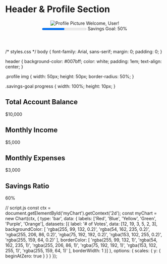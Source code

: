 # Header & Profile Section
<!-- index.html -->
<!DOCTYPE html>
<html lang="en">
<head>
    <meta charset="UTF-8">
    <meta name="viewport" content="width=device-width, initial-scale=1.0">
    <title>Personal Finance App</title>
    <link rel="stylesheet" href="styles.css">
</head>
<body>
    <header>
        <div class="profile">
            <img src="profile-picture.jpg" alt="Profile Picture">
            <span>Welcome, User!</span>
        </div>
        <div class="savings-goal">
            <progress value="50" max="100"></progress>
            <span>Savings Goal: 50%</span>
        </div>
    </header>
    <!-- Other sections will go here -->
    <script src="script.js"></script>
</body>
</html>
/* styles.css */
body {
    font-family: Arial, sans-serif;
    margin: 0;
    padding: 0;
}

header {
    background-color: #007bff;
    color: white;
    padding: 1em;
    text-align: center;
}

.profile img {
    width: 50px;
    height: 50px;
    border-radius: 50%;
}

.savings-goal progress {
    width: 100%;
    height: 10px;
}
<!-- Add this inside the body tag after the header -->
<section class="financial-overview">
    <div class="card">
        <h2>Total Account Balance</h2>
        <p>$10,000</p>
    </div>
    <div class="card">
        <h2>Monthly Income</h2>
        <p>$5,000</p>
    </div>
    <div class="card">
        <h2>Monthly Expenses</h2>
        <p>$3,000</p>
    </div>
    <div class="card">
        <h2>Savings Ratio</h2>
        <p>60%</p>
    </div>
</section>
// script.js
const ctx = document.getElementById('myChart').getContext('2d');
const myChart = new Chart(ctx, {
    type: 'bar',
    data: {
        labels: ['Red', 'Blue', 'Yellow', 'Green', 'Purple', 'Orange'],
        datasets: [{
            label: '# of Votes',
            data: [12, 19, 3, 5, 2, 3],
            backgroundColor: [
                'rgba(255, 99, 132, 0.2)',
                'rgba(54, 162, 235, 0.2)',
                'rgba(255, 206, 86, 0.2)',
                'rgba(75, 192, 192, 0.2)',
                'rgba(153, 102, 255, 0.2)',
                'rgba(255, 159, 64, 0.2)'
            ],
            borderColor: [
                'rgba(255, 99, 132, 1)',
                'rgba(54, 162, 235, 1)',
                'rgba(255, 206, 86, 1)',
                'rgba(75, 192, 192, 1)',
                'rgba(153, 102, 255, 1)',
                'rgba(255, 159, 64, 1)'
            ],
            borderWidth: 1
        }]
    },
    options: {
        scales: {
            y: {
                beginAtZero: true
            }
        }
    }
});
